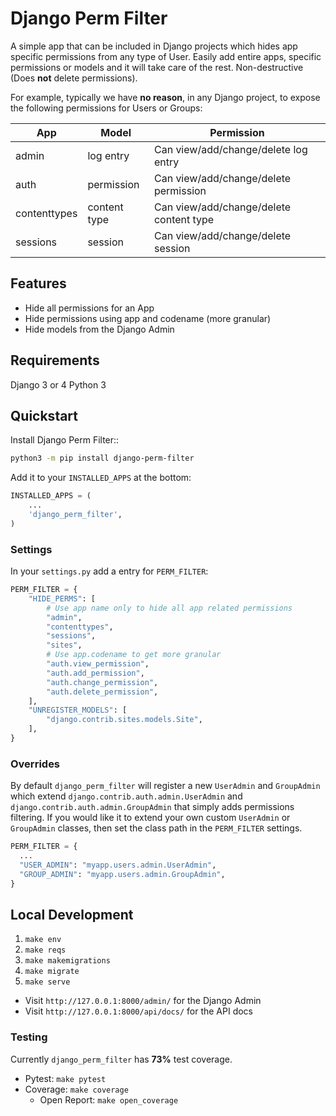 # Django Perm Filter

A simple app that can be included in Django projects which hides app specific permissions from any type of User. Easily add entire apps, specific permissions or models and it will take care of the rest. Non-destructive (Does **not** delete permissions).

For example, typically we have **no reason**, in any Django project, to expose the following permissions for Users or Groups:

| App          | Model        | Permission                              |
| ------------ | ------------ | --------------------------------------- |
| admin        | log entry    | Can view/add/change/delete log entry    |
| auth         | permission   | Can view/add/change/delete permission   |
| contenttypes | content type | Can view/add/change/delete content type |
| sessions     | session      | Can view/add/change/delete session      |

## Features

- Hide all permissions for an App
- Hide permissions using app and codename (more granular)
- Hide models from the Django Admin

## Requirements

Django 3 or 4
Python 3

## Quickstart

Install Django Perm Filter::

```bash
python3 -m pip install django-perm-filter
```

Add it to your `INSTALLED_APPS` at the bottom:

```python
INSTALLED_APPS = (
    ...
    'django_perm_filter',
)
```

### Settings

In your `settings.py` add a entry for `PERM_FILTER`:

```python
PERM_FILTER = {
    "HIDE_PERMS": [
        # Use app name only to hide all app related permissions
        "admin",
        "contenttypes",
        "sessions",
        "sites",
        # Use app.codename to get more granular
        "auth.view_permission",
        "auth.add_permission",
        "auth.change_permission",
        "auth.delete_permission",
    ],
    "UNREGISTER_MODELS": [
        "django.contrib.sites.models.Site",
    ],
}
```

### Overrides

By default `django_perm_filter` will register a new `UserAdmin` and `GroupAdmin` which extend `django.contrib.auth.admin.UserAdmin` and `django.contrib.auth.admin.GroupAdmin` that simply adds permissions filtering. If you would like it to extend your own custom `UserAdmin` or `GroupAdmin` classes, then set the class path in the `PERM_FILTER` settings.

```python
PERM_FILTER = {
  ...
  "USER_ADMIN": "myapp.users.admin.UserAdmin",
  "GROUP_ADMIN": "myapp.users.admin.GroupAdmin",
}

```

## Local Development

1. `make env`
1. `make reqs`
1. `make makemigrations`
1. `make migrate`
1. `make serve`

- Visit `http://127.0.0.1:8000/admin/` for the Django Admin
- Visit `http://127.0.0.1:8000/api/docs/` for the API docs

### Testing

Currently `django_perm_filter` has **73%** test coverage.

- Pytest: `make pytest`
- Coverage: `make coverage`
  - Open Report: `make open_coverage`
